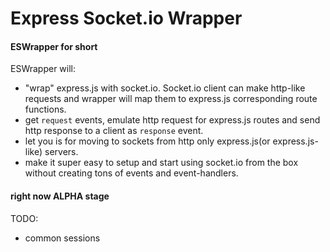 

# Express Socket.io Wrapper
#### ESWrapper for short

ESWrapper will:

* "wrap" express.js with socket.io. Socket.io client can make http-like requests and wrapper will map them to express.js corresponding route functions.
* get `request` events, emulate http request for express.js routes and send http response to a client as `response` event.
* let you is for moving to sockets from http only express.js(or express.js-like) servers.
* make it super easy to setup and start using socket.io from the box without creating tons of events and event-handlers.

#### right now ALPHA stage 

TODO:

* common sessions
